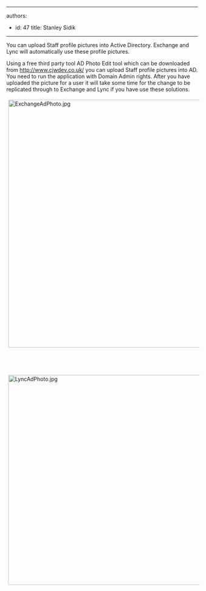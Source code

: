 

---
authors:
  - id: 47
    title: Stanley Sidik
---




<span class='intro'> You can upload Staff profile pictures into Active Directory. Exchange and Lync will automatically use these profile pictures.&#160; </span>

<p>​Using a free&#160;third party tool AD Photo Edit tool which can be downloaded from <a href="http&#58;//www.cjwdev.co.uk/">http&#58;//www.cjwdev.co.uk/</a>&#160;you can upload Staff profile pictures into AD. You need to run the application with Domain Admin rights. After you have uploaded the picture for a user it will take some time for the change to be replicated through to Exchange and Lync if you have use these solutions.</p><p><img alt="ExchangeAdPhoto.jpg" src="/ITAndNetworking/Rules%20to%20BetterActiveDirectory/PublishingImages/Pages/Do-you-add-Staff-profile-pictures-into-AD/ExchangeAdPhoto.jpg" style="margin&#58;5px;width&#58;650px;" />&#160;</p><p>&#160;</p><p><img alt="LyncAdPhoto.jpg" src="/ITAndNetworking/Rules%20to%20BetterActiveDirectory/PublishingImages/Pages/Do-you-add-Staff-profile-pictures-into-AD/LyncAdPhoto.jpg" style="margin&#58;5px;width&#58;551px;" />&#160;</p>


